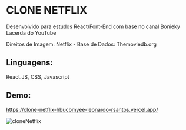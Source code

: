 # CLONE NETFLIX
Desenvolvido para estudos React/Font-End com base no canal Bonieky Lacerda do YouTube

Direitos de Imagem: Netflix - Base de Dados: Themoviedb.org

## Linguagens:
React.JS, CSS, Javascript

## Demo:
https://clone-netflix-hbucbmyee-leonardo-rsantos.vercel.app/

![cloneNetflix](https://user-images.githubusercontent.com/16440151/233895339-e73cfa69-9c48-4fa4-9005-122a714fc301.png)

